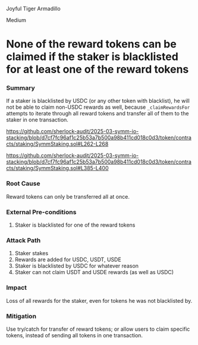 Joyful Tiger Armadillo

Medium

# None of the reward tokens can be claimed if the staker is blacklisted for at least one of the reward tokens

### Summary

If a staker is blacklisted by USDC (or any other token with blacklist), he will not be able to claim non-USDC rewards as well, because `_claimRewardsFor` attempts to iterate through all reward tokens and transfer all of them to the staker in one transaction.


https://github.com/sherlock-audit/2025-03-symm-io-stacking/blob/d7cf7fc96af1c25b53a7b500a98b411cd018c0d3/token/contracts/staking/SymmStaking.sol#L262-L268

https://github.com/sherlock-audit/2025-03-symm-io-stacking/blob/d7cf7fc96af1c25b53a7b500a98b411cd018c0d3/token/contracts/staking/SymmStaking.sol#L385-L400



### Root Cause

Reward tokens can only be transferred all at once.

### External Pre-conditions

1. Staker is blacklisted for one of the reward tokens

### Attack Path

1. Staker stakes
2. Rewards are added for USDC, USDT, USDE
3. Staker is blacklisted by USDC for whatever reason
4. Staker can not claim USDT and USDE rewards (as well as USDC)

### Impact

Loss of all rewards for the staker, even for tokens he was not blacklisted by.

### Mitigation

Use try/catch for transfer of reward tokens; or allow users to claim specific tokens, instead of sending all tokens in one transaction. 